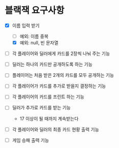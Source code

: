 # 블랙잭 요구사항
- [x] 이름 입력 받기
	- [ ] 예외: 이름 중복
	- [x] 예외: null, 빈 문자열
- [ ] 각 플레이어와 딜러에게 카드를 2장씩 나눠 주는 기능
- [ ] 딜러는 하나의 카드만 공개하도록 하는 기능
- [ ] 플레이어는 처음 받은 2개의 카드를 모두 공개하는 기능
- [ ] 각 플레이어가 카드를 추가로 받을지 결정하는 기능
- [ ] 각 플레이어의 카드를 프린트 하는 기능
- [ ] 딜러가 추가로 카드를 받는 기능
	- 17 이상이 될 때까지 계속받는다

- [ ] 각 플레이어와 딜러의 최종 카드 현황 출력 기능
- [ ] 게임 승패 출력 기능
